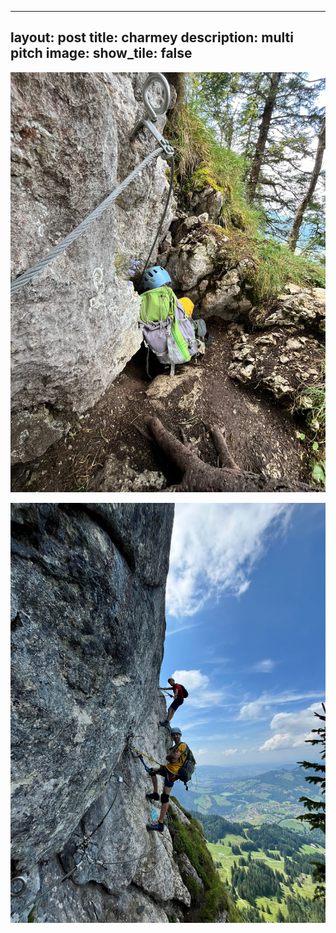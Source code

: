 
---
layout: post
title: charmey
description: multi pitch 
image:
show_tile: false 
---


<center> </center>

![](../assets/images/ferrate/charmey/IMG-20240803-WA0020.jpg)




<center> </center>

![](../assets/images/ferrate/charmey/IMG-20240803-WA0015.jpg)


